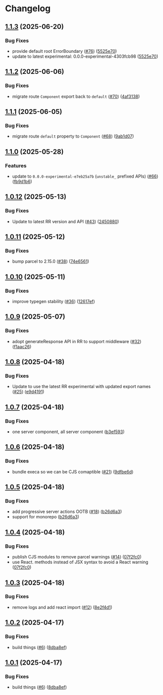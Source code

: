 # Changelog

## [1.1.3](https://github.com/jacob-ebey/parcel-plugin-react-router/compare/parcel-resolver-react-router-typegen-experimental-v1.1.2...parcel-resolver-react-router-typegen-experimental-v1.1.3) (2025-06-20)


### Bug Fixes

* provide default root ErrorBoundary ([#76](https://github.com/jacob-ebey/parcel-plugin-react-router/issues/76)) ([5525e70](https://github.com/jacob-ebey/parcel-plugin-react-router/commit/5525e70286b563ef2330ca6812ff334b424d1e74))
* update to latest experimental: 0.0.0-experimental-4303fcb98 ([5525e70](https://github.com/jacob-ebey/parcel-plugin-react-router/commit/5525e70286b563ef2330ca6812ff334b424d1e74))

## [1.1.2](https://github.com/jacob-ebey/parcel-plugin-react-router/compare/parcel-resolver-react-router-typegen-experimental-v1.1.1...parcel-resolver-react-router-typegen-experimental-v1.1.2) (2025-06-06)


### Bug Fixes

* migrate route `Component` export back to `default` ([#70](https://github.com/jacob-ebey/parcel-plugin-react-router/issues/70)) ([4af3138](https://github.com/jacob-ebey/parcel-plugin-react-router/commit/4af3138192f32a353847bbb0e00dc3e899f81912))

## [1.1.1](https://github.com/jacob-ebey/parcel-plugin-react-router/compare/parcel-resolver-react-router-typegen-experimental-v1.1.0...parcel-resolver-react-router-typegen-experimental-v1.1.1) (2025-06-05)


### Bug Fixes

* migrate route `default` property to `Component` ([#68](https://github.com/jacob-ebey/parcel-plugin-react-router/issues/68)) ([9ab1d07](https://github.com/jacob-ebey/parcel-plugin-react-router/commit/9ab1d07d13e0022f626e6046364e482e451744c2))

## [1.1.0](https://github.com/jacob-ebey/parcel-plugin-react-router/compare/parcel-resolver-react-router-typegen-experimental-v1.0.12...parcel-resolver-react-router-typegen-experimental-v1.1.0) (2025-05-28)


### Features

* update to `0.0.0-experimental-e7eb25a7b` (`unstable_` prefixed APIs) ([#66](https://github.com/jacob-ebey/parcel-plugin-react-router/issues/66)) ([fb9d1b6](https://github.com/jacob-ebey/parcel-plugin-react-router/commit/fb9d1b6420cd837dc359e972b7f8ea19dee08807))

## [1.0.12](https://github.com/jacob-ebey/parcel-plugin-react-router/compare/parcel-resolver-react-router-typegen-experimental-v1.0.11...parcel-resolver-react-router-typegen-experimental-v1.0.12) (2025-05-13)


### Bug Fixes

* Update to latest RR version and API ([#43](https://github.com/jacob-ebey/parcel-plugin-react-router/issues/43)) ([2450880](https://github.com/jacob-ebey/parcel-plugin-react-router/commit/2450880721922a7330c267fed5f7ee2ce85d0446))

## [1.0.11](https://github.com/jacob-ebey/parcel-plugin-react-router/compare/parcel-resolver-react-router-typegen-experimental-v1.0.10...parcel-resolver-react-router-typegen-experimental-v1.0.11) (2025-05-12)


### Bug Fixes

* bump parcel to 2.15.0 ([#38](https://github.com/jacob-ebey/parcel-plugin-react-router/issues/38)) ([74e6561](https://github.com/jacob-ebey/parcel-plugin-react-router/commit/74e6561c87bac1bdbc314f32c80cbba0207cda09))

## [1.0.10](https://github.com/jacob-ebey/parcel-plugin-react-router/compare/parcel-resolver-react-router-typegen-experimental-v1.0.9...parcel-resolver-react-router-typegen-experimental-v1.0.10) (2025-05-11)


### Bug Fixes

* improve typegen stability ([#36](https://github.com/jacob-ebey/parcel-plugin-react-router/issues/36)) ([12617ef](https://github.com/jacob-ebey/parcel-plugin-react-router/commit/12617ef6f708fe83879abd0138168cb6f755a126))

## [1.0.9](https://github.com/jacob-ebey/parcel-plugin-react-router/compare/parcel-resolver-react-router-typegen-experimental-v1.0.8...parcel-resolver-react-router-typegen-experimental-v1.0.9) (2025-05-07)


### Bug Fixes

* adopt generateResponse API in RR to support middleware ([#32](https://github.com/jacob-ebey/parcel-plugin-react-router/issues/32)) ([f1aac26](https://github.com/jacob-ebey/parcel-plugin-react-router/commit/f1aac26d0d540d9240e53af2ca5555dc2dabf2c5))

## [1.0.8](https://github.com/jacob-ebey/parcel-plugin-react-router/compare/parcel-resolver-react-router-typegen-experimental-v1.0.7...parcel-resolver-react-router-typegen-experimental-v1.0.8) (2025-04-18)


### Bug Fixes

* Update to use the latest RR experimental with updated export names ([#25](https://github.com/jacob-ebey/parcel-plugin-react-router/issues/25)) ([e9d4191](https://github.com/jacob-ebey/parcel-plugin-react-router/commit/e9d41915990fba2b067d5926e0d92b2f4adc5524))

## [1.0.7](https://github.com/jacob-ebey/parcel-plugin-react-router/compare/parcel-resolver-react-router-typegen-experimental-v1.0.6...parcel-resolver-react-router-typegen-experimental-v1.0.7) (2025-04-18)


### Bug Fixes

* one server component, all server component ([b3ef593](https://github.com/jacob-ebey/parcel-plugin-react-router/commit/b3ef593a5ab6a2ecb0d70b89ed552fdc59227859))

## [1.0.6](https://github.com/jacob-ebey/parcel-plugin-react-router/compare/parcel-resolver-react-router-typegen-experimental-v1.0.5...parcel-resolver-react-router-typegen-experimental-v1.0.6) (2025-04-18)


### Bug Fixes

* bundle execa so we can be CJS comaptible ([#21](https://github.com/jacob-ebey/parcel-plugin-react-router/issues/21)) ([9dfbe6d](https://github.com/jacob-ebey/parcel-plugin-react-router/commit/9dfbe6d4fad8e12efa0940076a04bd9859cf7bb6))

## [1.0.5](https://github.com/jacob-ebey/parcel-plugin-react-router/compare/parcel-resolver-react-router-typegen-experimental-v1.0.4...parcel-resolver-react-router-typegen-experimental-v1.0.5) (2025-04-18)


### Bug Fixes

* add progressive server actions OOTB ([#18](https://github.com/jacob-ebey/parcel-plugin-react-router/issues/18)) ([b26d6a3](https://github.com/jacob-ebey/parcel-plugin-react-router/commit/b26d6a3c78c3602521610fe054619fee056c3d48))
* support for monorepo ([b26d6a3](https://github.com/jacob-ebey/parcel-plugin-react-router/commit/b26d6a3c78c3602521610fe054619fee056c3d48))

## [1.0.4](https://github.com/jacob-ebey/parcel-plugin-react-router/compare/parcel-resolver-react-router-typegen-experimental-v1.0.3...parcel-resolver-react-router-typegen-experimental-v1.0.4) (2025-04-18)


### Bug Fixes

* publish CJS modules to remove parcel warnings ([#14](https://github.com/jacob-ebey/parcel-plugin-react-router/issues/14)) ([07f2fc0](https://github.com/jacob-ebey/parcel-plugin-react-router/commit/07f2fc0062463cd50ca8b53f34d9e6bf89ddac1a))
* use React. methods instead of JSX syntax to avoid a React warning ([07f2fc0](https://github.com/jacob-ebey/parcel-plugin-react-router/commit/07f2fc0062463cd50ca8b53f34d9e6bf89ddac1a))

## [1.0.3](https://github.com/jacob-ebey/parcel-plugin-react-router/compare/parcel-resolver-react-router-typegen-experimental-v1.0.2...parcel-resolver-react-router-typegen-experimental-v1.0.3) (2025-04-18)


### Bug Fixes

* remove logs and add react import ([#12](https://github.com/jacob-ebey/parcel-plugin-react-router/issues/12)) ([8e2f4d1](https://github.com/jacob-ebey/parcel-plugin-react-router/commit/8e2f4d1cac8a7f8ec8b094ae39e52dd9c0351ae2))

## [1.0.2](https://github.com/jacob-ebey/parcel-plugin-react-router/compare/parcel-resolver-react-router-typegen-experimental-v1.0.1...parcel-resolver-react-router-typegen-experimental-v1.0.2) (2025-04-17)


### Bug Fixes

* build things ([#6](https://github.com/jacob-ebey/parcel-plugin-react-router/issues/6)) ([8dba8ef](https://github.com/jacob-ebey/parcel-plugin-react-router/commit/8dba8efcd4209f8e69fa763a82ecc0892cd0ea22))

## [1.0.1](https://github.com/jacob-ebey/parcel-plugin-react-router/compare/parcel-resolver-react-router-typegen-experimental-v1.0.0...parcel-resolver-react-router-typegen-experimental-v1.0.1) (2025-04-17)


### Bug Fixes

* build things ([#6](https://github.com/jacob-ebey/parcel-plugin-react-router/issues/6)) ([8dba8ef](https://github.com/jacob-ebey/parcel-plugin-react-router/commit/8dba8efcd4209f8e69fa763a82ecc0892cd0ea22))

